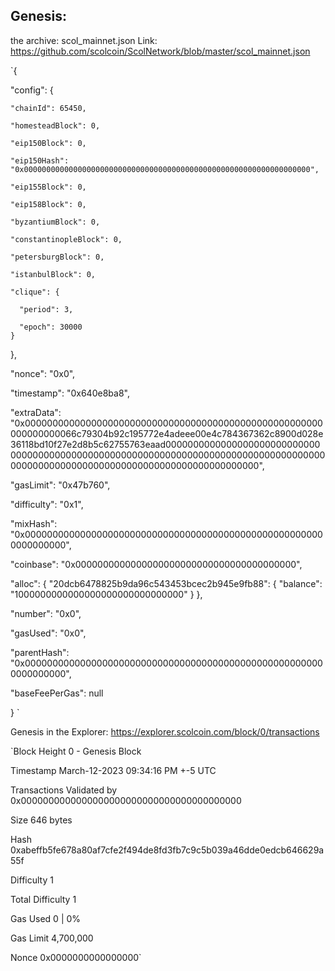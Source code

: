 ## Genesis:

the archive: scol_mainnet.json Link: https://github.com/scolcoin/ScolNetwork/blob/master/scol_mainnet.json


`{

  "config": {
  
    "chainId": 65450,
    
    "homesteadBlock": 0,
    
    "eip150Block": 0,
    
    "eip150Hash": "0x0000000000000000000000000000000000000000000000000000000000000000",
    
    "eip155Block": 0,
    
    "eip158Block": 0,
    
    "byzantiumBlock": 0,
    
    "constantinopleBlock": 0,
    
    "petersburgBlock": 0,
    
    "istanbulBlock": 0,
    
    "clique": {
    
      "period": 3,
      
      "epoch": 30000  
    }   
  },
  
  "nonce": "0x0",
  
  "timestamp": "0x640e8ba8",
  
  "extraData": "0x000000000000000000000000000000000000000000000000000000000000000066c79304b92c195772e4adeee00e4c784367362c8900d028e36118bd10f27e2d8b5c62755763eaad0000000000000000000000000000000000000000000000000000000000000000000000000000000000000000000000000000000000000000000000000000000000",
  
  "gasLimit": "0x47b760",
  
  "difficulty": "0x1",
  
  "mixHash": "0x0000000000000000000000000000000000000000000000000000000000000000",
  
  "coinbase": "0x0000000000000000000000000000000000000000",
  
  "alloc": {
    "20dcb6478825b9da96c543453bcec2b945e9fb88": {
      "balance": "1000000000000000000000000000000"
    }
  },
  
  "number": "0x0",
  
  "gasUsed": "0x0",
  
  "parentHash": "0x0000000000000000000000000000000000000000000000000000000000000000",
  
  "baseFeePerGas": null
  
} `


Genesis in the Explorer: https://explorer.scolcoin.com/block/0/transactions

`Block Height 0 - Genesis Block

 Timestamp  March-12-2023 09:34:16 PM +-5 UTC
 
 Transactions  Validated by 0x0000000000000000000000000000000000000000
 
 Size 646 bytes
 
 Hash 0xabeffb5fe678a80af7cfe2f494de8fd3fb7c9c5b039a46dde0edcb646629a55f
 
 Difficulty 1
 
 Total Difficulty 1
 
 Gas Used 0 | 0%
 
 Gas Limit 4,700,000
 
 Nonce 0x0000000000000000`
